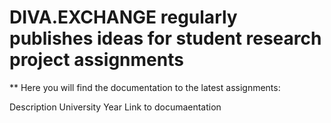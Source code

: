 # DIVA.EXCHANGE regularly publishes ideas for student research project assignments

**  Here you will find the documentation to the latest assignments:


Description                 University                      Year                Link to documaentation